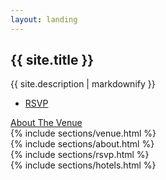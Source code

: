 ```yaml
---
layout: landing
---
```

<html>
<section id="banner">
	<div class="inner">
		<h2>{{ site.title }}</h2>
		<p>{{ site.description | markdownify }}</p>
		<ul class="actions">
			<li><a href="#rsvp" class="button special">RSVP</a></li>
		</ul>
	</div>
	<a href="#venue" class="more scrolly">About The Venue</a>
</section>

<section id="venue" class="wrapper style3 special">
	{% include sections/venue.html %}
</section>

<section id="about" class="wrapper alt style2">
	{% include sections/about.html %}
</section>

<section id="rsvp" class="wrapper style1 special">
	{% include sections/rsvp.html %}
</section>

<section id="hotels" class="wrapper style3 special">
	{% include sections/hotels.html %}
</section>

</html>
